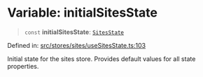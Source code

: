 # Variable: initialSitesState

> `const` **initialSitesState**: [`SitesState`](../interfaces/SitesState.md)

Defined in: [src/stores/sites/useSitesState.ts:103](https://github.com/Nick2bad4u/Uptime-Watcher/blob/8a1973382d5fe14c52996ecda381894eb7ecd4a6/src/stores/sites/useSitesState.ts#L103)

Initial state for the sites store.
Provides default values for all state properties.
